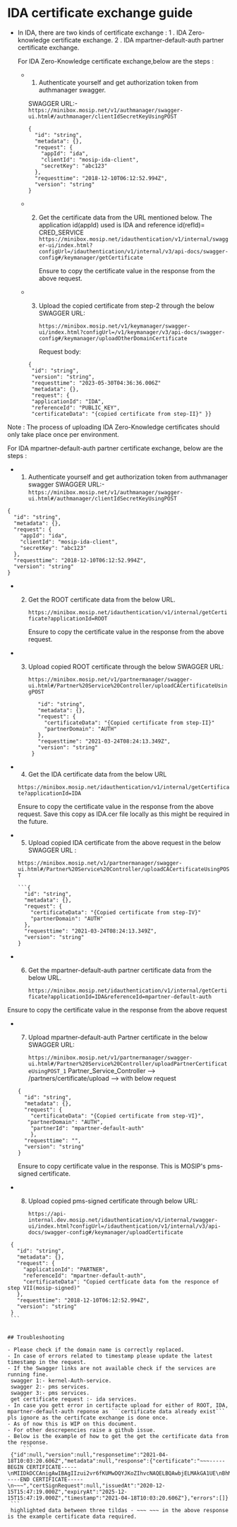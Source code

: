# IDA certificate exchange guide 

- In IDA, there are two kinds of certificate exchange :
  1 . IDA Zero-knowledge certificate exchange.
  2 . IDA mpartner-default-auth partner certificate exchange. 

  For IDA Zero-Knowledge certificate exchange,below are the steps : 
  * 1. Authenticate yourself and get authorization token from authmanager swagger.

	SWAGGER URL:- ```https://minibox.mosip.net/v1/authmanager/swagger-ui.html#/authmanager/clientIdSecretKeyUsingPOST ``` 
	```
	{
	  "id": "string",
	  "metadata": {},
	  "request": {
	    "appId": "ida",
	    "clientId": "mosip-ida-client",
	    "secretKey": "abc123"
	  },
	  "requesttime": "2018-12-10T06:12:52.994Z",
	  "version": "string"
	}
	```
  * 2. Get the certificate data from the URL mentioned below. The application id(appId) used is IDA and reference id(refId)= CRED_SERVICE
	```https://minibox.mosip.net/idauthentication/v1/internal/swagger-ui/index.html?configUrl=/idauthentication/v1/internal/v3/api-docs/swagger-config#/keymanager/getCertificate```
     
       Ensure to copy the certificate value in the response from the above request.
       
  * 3. Upload the copied certificate from step-2 through the below SWAGGER URL:
       
       ```https://minibox.mosip.net/v1/keymanager/swagger-ui/index.html?configUrl=/v1/keymanager/v3/api-docs/swagger-config#/keymanager/uploadOtherDomainCertificate``` 
      
       Request body:
	```
	{
     "id": "string",
     "version": "string",
     "requesttime": "2023-05-30T04:36:36.006Z"
     "metadata": {},
     "request": {
     "applicationId": "IDA",
     "referenceId": "PUBLIC_KEY",
     "certificateData": "{copied certificate from step-II}" }}

 Note : The process of uploading IDA Zero-Knowledge certificates should only take place once per environment.
 
For IDA mpartner-default-auth partner certificate exchange, below are the steps :
      
   * 1. Authenticate yourself and get authorization token from authmanager swagger
      SWAGGER URL:- ```https://minibox.mosip.net/v1/authmanager/swagger-ui.html#/authmanager/clientIdSecretKeyUsingPOST ```
      
       
	{
	  "id": "string",
	  "metadata": {},
	  "request": {
	    "appId": "ida",
	    "clientId": "mosip-ida-client",
	    "secretKey": "abc123"
	  },
	  "requesttime": "2018-12-10T06:12:52.994Z",
	  "version": "string"
	}
	


  * 2. Get the ROOT certificate data from the below URL.
       
        ```https://minibox.mosip.net/idauthentication/v1/internal/getCertificate?applicationId=ROOT```

       Ensure to copy the certificate value in the response from the above request.

  * 3. Upload copied ROOT certificate through the below SWAGGER URL:
       
        ```https://minibox.mosip.net/v1/partnermanager/swagger-ui.html#/Partner%20Service%20Controller/uploadCACertificateUsingPOST ```
       ```{
          "id": "string",
          "metadata": {},
          "request": {
            "certificateData": "{Copied certificate from step-II}"
            "partnerDomain": "AUTH"
          },
          "requesttime": "2021-03-24T08:24:13.349Z",
          "version": "string"
        }
	
  * 4. Get the IDA certificate data from the below URL
      
      ```https://minibox.mosip.net/idauthentication/v1/internal/getCertificate?applicationId=IDA ```
      

     Ensure to copy the certificate value in the response from the above request. Save this copy as IDA.cer file locally as this might be required in the future.
  * 5. Upload copied IDA certificate from the above request in the below SWAGGER URL :

    ```https://minibox.mosip.net/v1/partnermanager/swagger-ui.html#/Partner%20Service%20Controller/uploadCACertificateUsingPOST ```
      
        ```{
          "id": "string",
          "metadata": {},
          "request": {
            "certificateData": "{Copied certificate from step-IV}"
            "partnerDomain": "AUTH"
          },
          "requesttime": "2021-03-24T08:24:13.349Z",
          "version": "string"
        }
    
  * 6. Get the mpartner-default-auth partner certificate data from the below URL.

        ```https://minibox.mosip.net/idauthentication/v1/internal/getCertificate?applicationId=IDA&referenceId=mpartner-default-auth ```
       
Ensure to copy the certificate value in the response from the above request

  * 7. Upload mpartner-default-auth Partner certificate in the below SWAGGER URL:
      
       ```https://minibox.mosip.net/v1/partnermanager/swagger-ui.html#/Partner%20Service%20Controller/uploadPartnerCertificateUsingPOST_1``` Partner_Service_Controller --> /partners/certificate/upload --> with below request
    ```
    {
      "id": "string",
      "metadata": {},
      "request": {
        "certificateData": "{Copied certificate from step-VI}",
       "partnerDomain": "AUTH",
        "partnerId": "mpartner-default-auth"
        },
      "requesttime": "",
      "version": "string"
    }
    ```

    Ensure to copy certificate value in the response. This is  MOSIP's pms-signed certificate.

  * 8. Upload copied pms-signed certificate through below URL:

       ``` https://api-internal.dev.mosip.net/idauthentication/v1/internal/swagger-ui/index.html?configUrl=/idauthentication/v1/internal/v3/api-docs/swagger-config#/keymanager/uploadCertificate  ```
       
   ```
    {
      "id": "string",
      "metadata": {},
      "request": {
        "applicationId": "PARTNER",
        "referenceId": "mpartner-default-auth",
        "certificateData": "Copied certficate data fom the responce of step VII(mosip-signed)"
      },
      "requesttime": "2018-12-10T06:12:52.994Z",
      "version": "string"
    }
    ```


## Troubleshooting

- Please check if the domain name is correctly replaced.
- In case of errors related to timestamp please update the latest timestamp in the request.
- If the Swagger links are not available check if the services are running fine. 
	swagger 1:- kernel-Auth-service.
	swagger 2:- pms services.
	swagger 3:- pms services.
	get certificate request :- ida services.
- In case you gett error in certifacte upload for either of ROOT, IDA, mpartner-default-auth reponse as ```certificate data already exist``` pls ignore as the certifcate exchange is done once.
- As of now this is WIP on this document. 
- For other descrepencies raise a github issue.
- Below is the example of how to get the get the certificate data from the response.
        ```
	{"id":null,"version":null,"responsetime":"2021-04-18T10:03:20.606Z","metadata":null,"response":{"certificate":"~~~-----BEGIN CERTIFICATE-----\nMIIDkDCCAnigAwIBAgIIzui2vr6fKUMwDQYJKoZIhvcNAQELBQAwbjELMAkGA1UE\nBhMCSU4xCzAJBgNVBAgMAktBMRIwEAYDVQQHDAlCQU5HQUxPUkUxDTALBgNVBAoM\nBElJVEIxGjAYBgNVBAsMEU1PU0lQLVRFQ0gtQ0VOVEVSMRMwEQYDVQQDDApNT1NJ\nUC1ST09UMB4XDTIwMTIxNTE1NDcxOVoXDTI1MTIxNTE1NDcxOVowbjELMAkGA1UE\nBhMCSU4xCzAJBgNVBAgMAktBMRIwEAYDVQQHDAlCQU5HQUxPUkUxDTALBgNVBAoM\nBElJVEIxGjAYBgNVBAsMEU1PU0lQLVRFQ0gtQ0VOVEVSMRMwEQYDVQQDDApNT1NJ\nUC1ST09UMIIBIjANBgkqhkiG9w0BAQEFAAOCAQ8AMIIBCgKCAQEA0IG5QpRMA1dZ\n2FRitMuNlzOCr+qsEZnFGdUH6npYMgNPSw7kJAHpo2CAo4WBNAgz6i1fASSqb8EZ\nXmxnKC9qW31zf8xmnwJNDMFIYctZTp1ZVG7yox+HeI4u//XymAGEg0U/bJ9FVpYr\n6TIbFIO7HzbB12qEwEmvniWKILqzf7qY6F+62GrJyFIwdpWkmlDMUdU4L9V3R10S\nwrNOTDkbHnLb34uwtBpaMHmYgOasaOXxCNcEzdOf56w6RTJmSla9TJgeXn0hikF1\ntxlHkv3Bw2T4y7eVL7NZeMhKkJJW0J4+hWm6nWzRG3Su31HoUIph1GFhrVrq/84B\nlOqHvpDIcwIDAQABozIwMDAPBgNVHRMBAf8EBTADAQH/MB0GA1UdDgQWBBS+Kdh1\nX3eiq7UDZ3jBJwoKzFjLaDANBgkqhkiG9w0BAQsFAAOCAQEASzHHVt79eqzzYKLi\ncquGoS31Flq+EKrUdm5zLIYQx9lolVmRveJEqE85x02dGu8MMWjsshQvnzbG0PET\nR5kED5tVRSYx1W/Da5uE7EzQpiYeKsakmSArnslB0kFB+8UGb3KlmCUrQC0C4Ufo\ngbl2zEj9slLgjHKYbvGlki3Sz0oFAdEjuBdbWOrOaMQMUu7OZjMl/scyMBAR0U5J\nURVAGbEniMrw7a1z3LynVerc1qDAbuX1l4njUnit+JbB9B7QPbTEKjce1/pdyvUc\n9SbJpoznaFTRNFyq1iI98hsk+Iu9AImohiCV2DsvVULzACVQXhdApbVZBqjHAHbn\nkQcdtw==\n-----END CERTIFICATE-----\n~~~","certSignRequest":null,"issuedAt":"2020-12-15T15:47:19.000Z","expiryAt":"2025-12-15T15:47:19.000Z","timestamp":"2021-04-18T10:03:20.606Z"},"errors":[]}
	``` 
	highlighted data between three tildas - ~~~ ~~~ in the above response is the example certificate data required.
	

